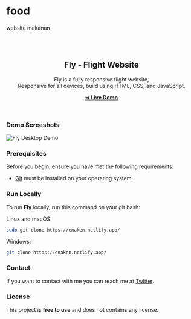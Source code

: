 # food
website makanan
<div align="center">
 

  <br />
  <br />

  <h2 align="center">Fly - Flight Website</h2>

  Fly is a fully responsive flight website, <br />Responsive for all devices, build using HTML, CSS, and JavaScript.

  <a href="https://codewithsadee.github.io/fly/"><strong>➥ Live Demo</strong></a>

</div>

<br />

### Demo Screeshots

![Fly Desktop Demo](./readme-images/desktop.png "Desktop Demo")

### Prerequisites

Before you begin, ensure you have met the following requirements:

* [Git](https://git-scm.com/downloads "Download Git") must be installed on your operating system.

### Run Locally

To run **Fly** locally, run this command on your git bash:

Linux and macOS:

```bash
sudo git clone https://enaken.netlify.app/
```

Windows:

```bash
git clone https://enaken.netlify.app/
```

### Contact

If you want to contact with me you can reach me at [Twitter](https://www.twitter.com/sandi).

### License

This project is **free to use** and does not contains any license.
